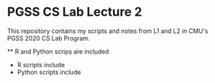 # PGSS CS Lab Lecture 2

This repository contains my scripts and notes from L1 and L2 in CMU's PGSS 2020 CS Lab Program.

** R and Python scrips are included
- R scripts include 
- Python scripts include

